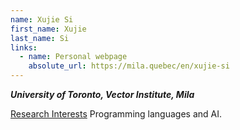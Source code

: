 ```yaml
---
name: Xujie Si
first_name: Xujie
last_name: Si
links:
  - name: Personal webpage
    absolute_url: https://mila.quebec/en/xujie-si
---
```

_**University of Toronto, Vector Institute, Mila**_

<ins>Research Interests</ins>
Programming languages and AI.
